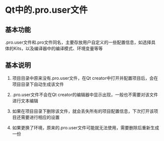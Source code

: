# Qt中的.pro.user文件

## 基本功能
.pro.user文件和.pro文件同名，主要存放用户自定义的一些配置信息，如选择具体的Kits，以及编译器中的编译模式、环境变量等等  


## 基本说明
1. 项目目录中原来没有.pro.user文件，在Qt creator中打开并配置项目后，会在项目目录下自动生成该文件  

2. .pro.user文件不会在Qt creator的编辑器中显示出现，一般也不需要对该文件进行文本编辑  

3. 如果在项目目录下删除该文件，就会丢失所有的项目配置信息，下次打开该项目还需要进行相应的设置  

4. 如果更换了环境，原来的.pro.user文件可能就无法使用，需要删除后重新生成一份  